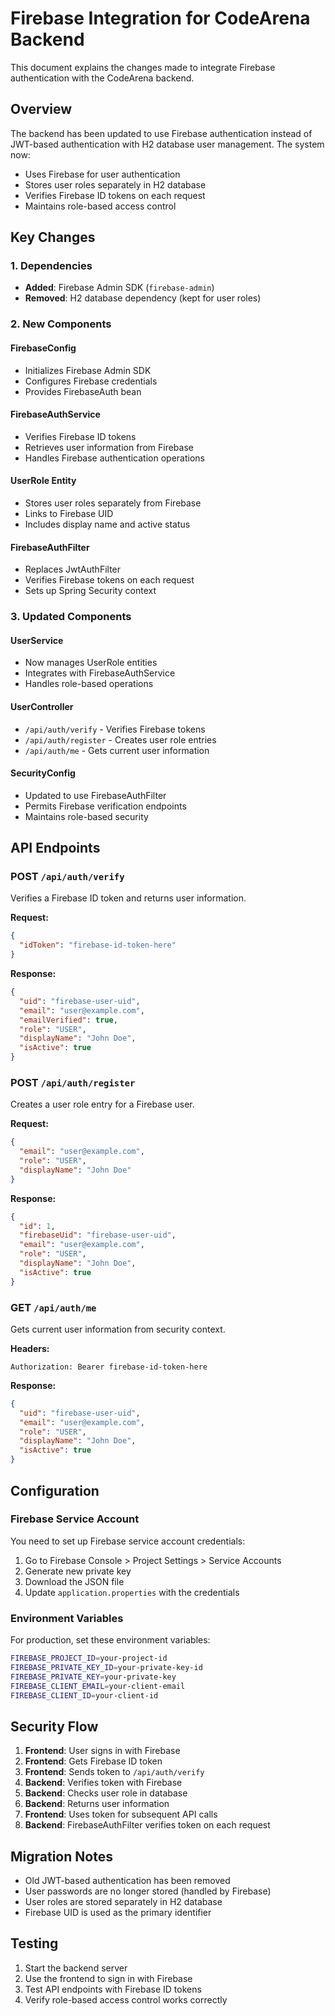 # Firebase Integration for CodeArena Backend

This document explains the changes made to integrate Firebase authentication with the CodeArena backend.

## Overview

The backend has been updated to use Firebase authentication instead of JWT-based authentication with H2 database user management. The system now:

- Uses Firebase for user authentication
- Stores user roles separately in H2 database
- Verifies Firebase ID tokens on each request
- Maintains role-based access control

## Key Changes

### 1. Dependencies

- **Added**: Firebase Admin SDK (`firebase-admin`)
- **Removed**: H2 database dependency (kept for user roles)

### 2. New Components

#### FirebaseConfig

- Initializes Firebase Admin SDK
- Configures Firebase credentials
- Provides FirebaseAuth bean

#### FirebaseAuthService

- Verifies Firebase ID tokens
- Retrieves user information from Firebase
- Handles Firebase authentication operations

#### UserRole Entity

- Stores user roles separately from Firebase
- Links to Firebase UID
- Includes display name and active status

#### FirebaseAuthFilter

- Replaces JwtAuthFilter
- Verifies Firebase tokens on each request
- Sets up Spring Security context

### 3. Updated Components

#### UserService

- Now manages UserRole entities
- Integrates with FirebaseAuthService
- Handles role-based operations

#### UserController

- `/api/auth/verify` - Verifies Firebase tokens
- `/api/auth/register` - Creates user role entries
- `/api/auth/me` - Gets current user information

#### SecurityConfig

- Updated to use FirebaseAuthFilter
- Permits Firebase verification endpoints
- Maintains role-based security

## API Endpoints

### POST `/api/auth/verify`

Verifies a Firebase ID token and returns user information.

**Request:**

```json
{
  "idToken": "firebase-id-token-here"
}
```

**Response:**

```json
{
  "uid": "firebase-user-uid",
  "email": "user@example.com",
  "emailVerified": true,
  "role": "USER",
  "displayName": "John Doe",
  "isActive": true
}
```

### POST `/api/auth/register`

Creates a user role entry for a Firebase user.

**Request:**

```json
{
  "email": "user@example.com",
  "role": "USER",
  "displayName": "John Doe"
}
```

**Response:**

```json
{
  "id": 1,
  "firebaseUid": "firebase-user-uid",
  "email": "user@example.com",
  "role": "USER",
  "displayName": "John Doe",
  "isActive": true
}
```

### GET `/api/auth/me`

Gets current user information from security context.

**Headers:**

```
Authorization: Bearer firebase-id-token-here
```

**Response:**

```json
{
  "uid": "firebase-user-uid",
  "email": "user@example.com",
  "role": "USER",
  "displayName": "John Doe",
  "isActive": true
}
```

## Configuration

### Firebase Service Account

You need to set up Firebase service account credentials:

1. Go to Firebase Console > Project Settings > Service Accounts
2. Generate new private key
3. Download the JSON file
4. Update `application.properties` with the credentials

### Environment Variables

For production, set these environment variables:

```bash
FIREBASE_PROJECT_ID=your-project-id
FIREBASE_PRIVATE_KEY_ID=your-private-key-id
FIREBASE_PRIVATE_KEY=your-private-key
FIREBASE_CLIENT_EMAIL=your-client-email
FIREBASE_CLIENT_ID=your-client-id
```

## Security Flow

1. **Frontend**: User signs in with Firebase
2. **Frontend**: Gets Firebase ID token
3. **Frontend**: Sends token to `/api/auth/verify`
4. **Backend**: Verifies token with Firebase
5. **Backend**: Checks user role in database
6. **Backend**: Returns user information
7. **Frontend**: Uses token for subsequent API calls
8. **Backend**: FirebaseAuthFilter verifies token on each request

## Migration Notes

- Old JWT-based authentication has been removed
- User passwords are no longer stored (handled by Firebase)
- User roles are stored separately in H2 database
- Firebase UID is used as the primary identifier

## Testing

1. Start the backend server
2. Use the frontend to sign in with Firebase
3. Test API endpoints with Firebase ID tokens
4. Verify role-based access control works correctly
